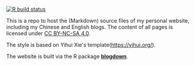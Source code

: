 <!-- badges: start -->

[![R build status](https://github.com/DSqiansun/DSqiansun.github.io/workflows/R-CMD-check/badge.svg)](https://github.com/DSqiansun/DSqiansun.github.io/actions)
<!-- badges: end -->
This is a repo to host the (Markdown) source files of my personal website, including my Chinese and English blogs. The content of all pages is licensed under [CC BY-NC-SA 4.0](http://creativecommons.org/licenses/by-nc-sa/4.0/).

The style is based on Yihui Xie's template(https://yihui.org/).

The website is built via the R package [**blogdown**](https://github.com/rstudio/blogdown).


